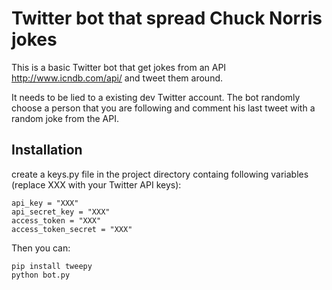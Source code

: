 # Twitter bot that spread Chuck Norris jokes

This is a basic Twitter bot that get jokes from an API http://www.icndb.com/api/ and tweet them around.

It needs to be lied to a existing dev Twitter account. The bot randomly choose a person that you are following and comment his last tweet with a random joke from the API.

## Installation

create a keys.py file in the project directory containg following variables (replace XXX with your Twitter API keys):

    api_key = "XXX"
    api_secret_key = "XXX"
    access_token = "XXX"
    access_token_secret = "XXX"

Then you can:

    pip install tweepy
    python bot.py
